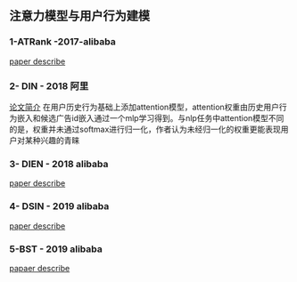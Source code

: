 
## 注意力模型与用户行为建模
### 1-ATRank -2017-alibaba
[paper describe](https://www.jianshu.com/p/1fe9c66dac4a)
### 2- DIN - 2018 阿里
[论文简介](https://www.jianshu.com/p/73b6f5d00f46)
在用户历史行为基础上添加attention模型，attention权重由历史用户行为嵌入和候选广告id嵌入通过一个mlp学习得到。与nlp任务中attention模型不同的是，权重并未通过softmax进行归一化，作者认为未经归一化的权重更能表现用户对某种兴趣的青睐
### 3- DIEN - 2018 alibaba
[paper describe](https://www.jianshu.com/p/6742d10b89a8)
### 4- DSIN - 2019 alibaba
[paper describe](https://www.jianshu.com/p/82ccb10f9ede)
### 5-BST  - 2019 alibaba
[papaer describe](https://www.jianshu.com/p/caa2d87cb78c)
<!--stackedit_data:
eyJoaXN0b3J5IjpbMTY0MjYwMzI1MCwxNTMxNjg0NjkwLC0xOT
EzOTg4MzM4LDcyMjg2MzAwNSwtMzk1MjkwODk1LDczMDk5ODEx
Nl19
-->